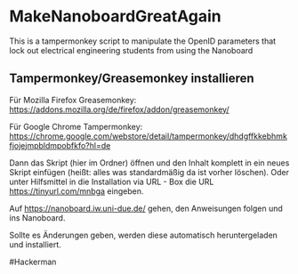 # MakeNanoboardGreatAgain
This is a tampermonkey script to manipulate the OpenID parameters that lock out electrical engineering students from using the Nanoboard

## Tampermonkey/Greasemonkey installieren

Für Mozilla Firefox Greasemonkey: <https://addons.mozilla.org/de/firefox/addon/greasemonkey/>

Für Google Chrome Tampermonkey: <https://chrome.google.com/webstore/detail/tampermonkey/dhdgffkkebhmkfjojejmpbldmpobfkfo?hl=de>

Dann das Skript (hier im Ordner) öffnen und den Inhalt komplett in ein neues Skript einfügen (heißt: alles was standardmäßig da ist vorher löschen). Oder unter Hilfsmittel in die Installation via URL - Box die URL <https://tinyurl.com/mnbga> eingeben.

Auf https://nanoboard.iw.uni-due.de/ gehen, den Anweisungen folgen und ins Nanoboard.

Sollte es Änderungen geben, werden diese automatisch heruntergeladen und installiert.

#Hackerman
